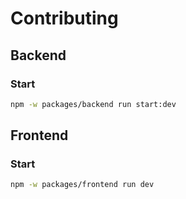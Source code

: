# Contributing

## Backend

### Start

```bash
npm -w packages/backend run start:dev
```

## Frontend

### Start

```bash
npm -w packages/frontend run dev
```